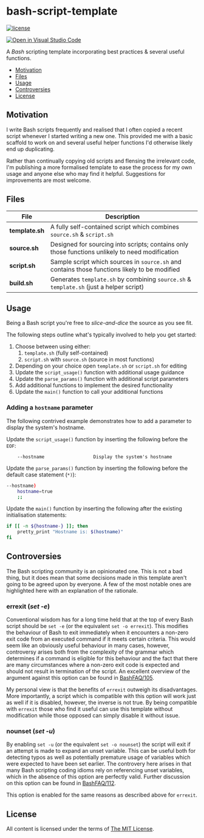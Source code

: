 bash-script-template
====================

[![license](https://img.shields.io/github/license/ralish/bash-script-template)](https://choosealicense.com/licenses/mit/)

[![Open in Visual Studio Code](https://open.vscode.dev/badges/open-in-vscode.svg)](https://open.vscode.dev/ralish/bash-script-template)

A *Bash* scripting template incorporating best practices & several useful functions.

- [Motivation](#motivation)
- [Files](#files)
- [Usage](#usage)
- [Controversies](#controversies)
- [License](#license)

Motivation
----------

I write Bash scripts frequently and realised that I often copied a recent script whenever I started writing a new one.
This provided me with a basic scaffold to work on and several useful helper functions I'd otherwise likely end up
duplicating.

Rather than continually copying old scripts and flensing the irrelevant code, I'm publishing a more formalised template
to ease the process for my own usage and anyone else who may find it helpful. Suggestions for improvements are most
welcome.

Files
-----

| File            | Description                                                                                     |
| --------------- |------------------------------------------------------------------------------------------------ |
| **template.sh** | A fully self-contained script which combines `source.sh` & `script.sh`                          |
| **source.sh**   | Designed for sourcing into scripts; contains only those functions unlikely to need modification |
| **script.sh**   | Sample script which sources in `source.sh` and contains those functions likely to be modified   |
| **build.sh**    | Generates `template.sh` by combining `source.sh` & `template.sh` (just a helper script)         |

Usage
-----

Being a Bash script you're free to *slice-and-dice* the source as you see fit.

The following steps outline what's typically involved to help you get started:

1. Choose between using either:
	1. `template.sh` (fully self-contained)
	2. `script.sh` with `source.sh` (source in most functions)
2. Depending on your choice open `template.sh` or `script.sh` for editing
3. Update the `script_usage()` function with additional usage guidance
4. Update the `parse_params()` function with additional script parameters
5. Add additional functions to implement the desired functionality
6. Update the `main()` function to call your additional functions

### Adding a `hostname` parameter

The following contrived example demonstrates how to add a parameter to display the system's hostname.

Update the `script_usage()` function by inserting the following before the `EOF`:

```plain
    --hostname                  Display the system's hostname
```

Update the `parse_params()` function by inserting the following before the default case statement (`*)`):

```bash
--hostname)
    hostname=true
    ;;
```

Update the `main()` function by inserting the following after the existing initialisation statements:

```bash
if [[ -n ${hostname-} ]]; then
    pretty_print "Hostname is: $(hostname)"
fi
```

Controversies
-------------

The Bash scripting community is an opinionated one. This is not a bad thing, but it does mean that some decisions made
in this template aren't going to be agreed upon by everyone. A few of the most notable ones are highlighted here with an
explanation of the rationale.

### errexit (*set -e*)

Conventional wisdom has for a long time held that at the top of every Bash script should be `set -e` (or the
equivalent `set -o errexit`). This modifies the behaviour of Bash to exit immediately when it encounters a non-zero exit
code from an executed command if it meets certain criteria. This would seem like an obviously useful behaviour in many
cases, however, controversy arises both from the complexity of the grammar which determines if a command is eligible for
this behaviour and the fact that there are many circumstances where a non-zero exit code is expected and should not
result in termination of the script. An excellent overview of the argument against this option can be found
in [BashFAQ/105](https://mywiki.wooledge.org/BashFAQ/105).

My personal view is that the benefits of `errexit` outweigh its disadvantages. More importantly, a script which is
compatible with this option will work just as well if it is disabled, however, the inverse is not true. By being
compatible with `errexit` those who find it useful can use this template without modification while those opposed can
simply disable it without issue.

### nounset (*set -u*)

By enabling `set -u` (or the equivalent `set -o nounset`) the script will exit if an attempt is made to expand an unset
variable. This can be useful both for detecting typos as well as potentially premature usage of variables which were
expected to have been set earlier. The controvery here arises in that many Bash scripting coding idioms rely on
referencing unset variables, which in the absence of this option are perfectly valid. Further discussion on this option
can be found in [BashFAQ/112](https://mywiki.wooledge.org/BashFAQ/112).

This option is enabled for the same reasons as described above for `errexit`.

License
-------

All content is licensed under the terms of [The MIT License](LICENSE).
